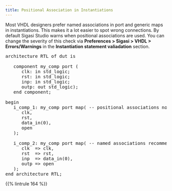 ```yaml
---
title: Positional Association in Instantiations
---
```


Most VHDL designers prefer named associations in port and generic maps in instantiations. This makes it a lot easier to spot wrong connections.
By default Sigasi Studio warns when positional associations are used. You can change the severity of this check via **Preferences > Sigasi > VHDL > Errors/Warnings** in the **Instantiation statement valiadation** section.

<pre>architecture RTL of dut is

   component my_comp port (
      clk: in std_logic;
      rst: in std_logic;
      inp: in std_logic;
      outp: out std_logic);
   end component;

begin
   i_comp_1: my_comp port map( -- positional associations not recommended
      <span class="badcode">clk,</span>
      <span class="badcode">rst,</span>
      <span class="badcode">data_in(0),</span>
      <span class="badcode">open</span>
   );

   i_comp_2: my_comp port map( -- named associations recommended
      <span class="goodcode">clk  => clk,</span>
      <span class="goodcode">rst  => rst,</span>
      <span class="goodcode">inp  => data_in(0),</span>
      <span class="goodcode">outp => open</span>
   );
end architecture RTL;</pre>

{{% lintrule 164 %}}
